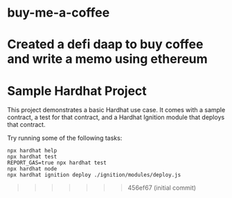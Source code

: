 
# buy-me-a-coffee
Created a defi daap to buy coffee and write a memo using ethereum
=======
# Sample Hardhat Project

This project demonstrates a basic Hardhat use case. It comes with a sample contract, a test for that contract, and a Hardhat Ignition module that deploys that contract.

Try running some of the following tasks:

```shell
npx hardhat help
npx hardhat test
REPORT_GAS=true npx hardhat test
npx hardhat node
npx hardhat ignition deploy ./ignition/modules/deploy.js
```
>>>>>>> 456ef67 (initial commit)
